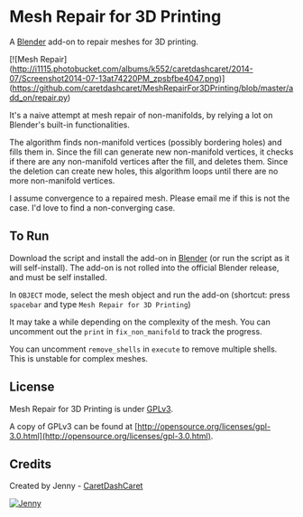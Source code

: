 Mesh Repair for 3D Printing
============

A [Blender](http://www.blender.org/) add-on to repair meshes for 3D printing.

[![Mesh Repair]
(http://i1115.photobucket.com/albums/k552/caretdashcaret/2014-07/Screenshot2014-07-13at74220PM_zpsbfbe4047.png)]
(https://github.com/caretdashcaret/MeshRepairFor3DPrinting/blob/master/add_on/repair.py)

It's a naive attempt at mesh repair of non-manifolds, by relying a lot on Blender's built-in functionalities.

The algorithm finds non-manifold vertices (possibly bordering holes) and fills them in.
Since the fill can generate new non-manifold vertices, it checks if there are any non-manifold vertices after the fill,
and deletes them. Since the deletion can create new holes,
this algorithm loops until there are no more non-manifold vertices.

I assume convergence to a repaired mesh.
Please email me if this is not the case.
I'd love to find a non-converging case.

To Run
-------------

Download the script and install the add-on in [Blender](http://www.blender.org/)
(or run the script as it will self-install).
The add-on is not rolled into the official Blender release, and must be self installed.

In `OBJECT` mode, select the mesh object and run the add-on
(shortcut: press `spacebar` and type `Mesh Repair for 3D Printing`)

It may take a while depending on the complexity of the mesh.
You can uncomment out the `print` in `fix_non_manifold` to track the progress.

You can uncomment `remove_shells` in `execute` to remove multiple shells. This is unstable for complex meshes.

License
-------------

Mesh Repair for 3D Printing is under [GPLv3](http://opensource.org/licenses/gpl-3.0.html).

A copy of GPLv3 can be found at [http://opensource.org/licenses/gpl-3.0.html](http://opensource.org/licenses/gpl-3.0.html).

Credits
-------------

Created by Jenny - [CaretDashCaret](http://caretdashcaret.wordpress.com/)

[![Jenny](http://i1115.photobucket.com/albums/k552/caretdashcaret/2014-03/About5_zps7f79c497.jpg)](http://caretdashcaret.wordpress.com/)